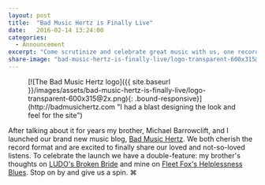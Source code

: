 ```yaml
---
layout: post
title:  "Bad Music Hertz is Finally Live"
date:   2016-02-14 13:24:00
categories:
  - Announcement
excerpt: "Come scrutinize and celebrate great music with us, one record at a time"
share-image: "bad-music-hertz-is-finally-live/logo-transparent-600x315@2x.png"
---
```


<figure markdown="1">
[![The Bad Music Hertz logo]({{ site.baseurl }}/images/assets/bad-music-hertz-is-finally-live/logo-transparent-600x315@2x.png){: .bound-responsive}](http://badmusichertz.com "I had a blast designing the look and feel for the site")
</figure>

After talking about it for years my brother, Michael Barrowclift, and I launched our brand new music blog, [Bad Music Hertz](http://badmusichertz.com). We both cherish the record format and are excited to finally share our loved and not-so-loved listens. To celebrate the launch we have a double-feature: my brother's thoughts on [LUDO's Broken Bride](http://badmusichertz.com/post/broken-bride) and mine on [Fleet Fox's Helplessness Blues](http://badmusichertz.com/post/helplessness-blues). Stop on by and give us a spin. ⌘ 
